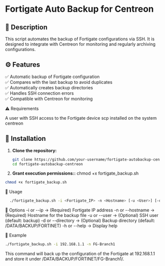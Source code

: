 # Fortigate Auto Backup for Centreon  

## 📝 Description  
This script automates the backup of Fortigate configurations via SSH. It is designed to integrate with Centreon for monitoring and regularly archiving configurations.  

## ⚙️ Features  
✅ Automatic backup of Fortigate configuration  
✅ Compares with the last backup to avoid duplicates  
✅ Automatically creates backup directories  
✅ Handles SSH connection errors  
✅ Compatible with Centreon for monitoring  

⚠️ Requirements

A user with SSH access to the Fortigate device
scp installed on the system centreon

## 🚀 Installation  
1. **Clone the repository:**  
   ```sh
   git clone https://github.com/your-username/fortigate-autobackup-centreon.git
   cd fortigate-autobackup-centreon
   ```
2. **Grant execution permissions::**
   chmod +x fortigate_backup.sh
  ```sh
  chmod +x fortigate_backup.sh
```

🔧 Usage
```sh
  ./fortigate_backup.sh -i <Fortigate_IP> -n <Hostname> [-u <User>] [-d <Backup_Directory>]
```
🎯 Options
-i or --ip → (Required) Fortigate IP address
-n or --hostname → (Required) Hostname for the backup file
-u or --user → (Optional) SSH user (default: backup)
-d or --directory → (Optional) Backup directory (default: /DATA/BACKUP/FORTINET)
-h or --help → Display help

🔄 Example

```sh
./fortigate_backup.sh -i 192.168.1.1 -n FG-Branch1
```
This command will back up the configuration of the Fortigate at 192.168.1.1 and store it under /DATA/BACKUP/FORTINET/FG-Branch1/.
